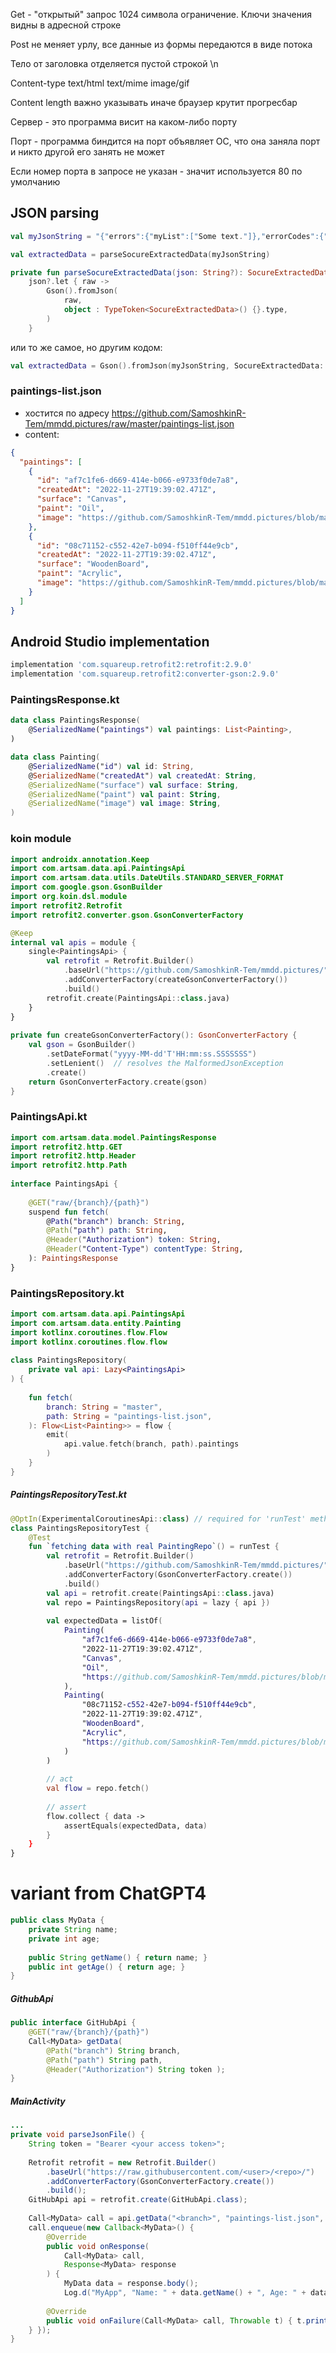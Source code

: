 
Get - "открытый" запрос 1024 символа ограничение. Ключи значения видны в адресной строке

Post не меняет урлу, все данные из формы передаются в виде потока

Тело от заголовка отделяется пустой строкой \n

Content-type text/html text/mime image/gif

Content length важно указывать иначе браузер крутит прогресбар

Сервер - это программа висит на каком-либо порту

Порт - программа биндится на порт объявляет ОС, что она заняла порт и никто другой его занять не может

Если номер порта в запросе не указан - значит используется 80 по умолчанию

## JSON parsing

```kotlin
val myJsonString = "{"errors":{"myList":["Some text."]},"errorCodes":{"myList":["PredicateValidator"]}}"

val extractedData = parseSocureExtractedData(myJsonString)

private fun parseSocureExtractedData(json: String?): SocureExtractedData? =  
    json?.let { raw ->  
        Gson().fromJson(  
            raw,  
            object : TypeToken<SocureExtractedData>() {}.type,  
        )  
    }
```

или то же самое, но другим кодом:

```kotlin
val extractedData = Gson().fromJson(myJsonString, SocureExtractedData::class.java)
```


### paintings-list.json
-  хостится по адресу https://github.com/SamoshkinR-Tem/mmdd.pictures/raw/master/paintings-list.json
-  content:
```json
{
  "paintings": [
    {
      "id": "af7c1fe6-d669-414e-b066-e9733f0de7a8",
      "createdAt": "2022-11-27T19:39:02.471Z",
      "surface": "Canvas",
      "paint": "Oil",
      "image": "https://github.com/SamoshkinR-Tem/mmdd.pictures/blob/master/4x4/Ghovardhan.jpg"
    },
    {
      "id": "08c71152-c552-42e7-b094-f510ff44e9cb",
      "createdAt": "2022-11-27T19:39:02.471Z",
      "surface": "WoodenBoard",
      "paint": "Acrylic",
      "image": "https://github.com/SamoshkinR-Tem/mmdd.pictures/blob/master/4x4/Red.jpg"
    }
  ]
}
```


## Android Studio implementation


```gradle
implementation 'com.squareup.retrofit2:retrofit:2.9.0' 
implementation 'com.squareup.retrofit2:converter-gson:2.9.0'
```


### PaintingsResponse.kt
```kotlin
data class PaintingsResponse(  
    @SerializedName("paintings") val paintings: List<Painting>,  
)

data class Painting(  
    @SerializedName("id") val id: String,  
    @SerializedName("createdAt") val createdAt: String,  
    @SerializedName("surface") val surface: String,  
	@SerializedName("paint") val paint: String,  
	@SerializedName("image") val image: String, 
)
```


### koin module
```kotlin
import androidx.annotation.Keep  
import com.artsam.data.api.PaintingsApi  
import com.artsam.data.utils.DateUtils.STANDARD_SERVER_FORMAT  
import com.google.gson.GsonBuilder  
import org.koin.dsl.module  
import retrofit2.Retrofit  
import retrofit2.converter.gson.GsonConverterFactory

@Keep
internal val apis = module {  
    single<PaintingsApi> {  
        val retrofit = Retrofit.Builder()  
            .baseUrl("https://github.com/SamoshkinR-Tem/mmdd.pictures/")  
            .addConverterFactory(createGsonConverterFactory())  
            .build()  
        retrofit.create(PaintingsApi::class.java)  
    }  
}  
  
private fun createGsonConverterFactory(): GsonConverterFactory {  
    val gson = GsonBuilder()  
        .setDateFormat("yyyy-MM-dd'T'HH:mm:ss.SSSSSSS")  
        .setLenient()  // resolves the MalformedJsonException
        .create()  
    return GsonConverterFactory.create(gson)  
}
```


### PaintingsApi.kt
```kotlin
import com.artsam.data.model.PaintingsResponse  
import retrofit2.http.GET  
import retrofit2.http.Header
import retrofit2.http.Path  
  
interface PaintingsApi {  
	  
    @GET("raw/{branch}/{path}")  
    suspend fun fetch(  
        @Path("branch") branch: String,  
        @Path("path") path: String,  
        @Header("Authorization") token: String,  
        @Header("Content-Type") contentType: String,    
    ): PaintingsResponse  
}
```


### PaintingsRepository.kt
```kotlin
import com.artsam.data.api.PaintingsApi  
import com.artsam.data.entity.Painting  
import kotlinx.coroutines.flow.Flow  
import kotlinx.coroutines.flow.flow  
  
class PaintingsRepository(  
    private val api: Lazy<PaintingsApi>  
) {  
	  
    fun fetch(  
        branch: String = "master",  
        path: String = "paintings-list.json",  
    ): Flow<List<Painting>> = flow {  
        emit(  
            api.value.fetch(branch, path).paintings  
        )  
    }  
}
```


##### PaintingsRepositoryTest.kt
```kotlin
@OptIn(ExperimentalCoroutinesApi::class) // required for 'runTest' method  
class PaintingsRepositoryTest {
	@Test  
	fun `fetching data with real PaintingRepo`() = runTest {  
	    val retrofit = Retrofit.Builder()  
	        .baseUrl("https://github.com/SamoshkinR-Tem/mmdd.pictures/")  
	        .addConverterFactory(GsonConverterFactory.create())  
	        .build()  
	    val api = retrofit.create(PaintingsApi::class.java)  
	    val repo = PaintingsRepository(api = lazy { api })  
		  
	    val expectedData = listOf(  
	        Painting(  
	            "af7c1fe6-d669-414e-b066-e9733f0de7a8",  
	            "2022-11-27T19:39:02.471Z",  
	            "Canvas",  
	            "Oil",  
	            "https://github.com/SamoshkinR-Tem/mmdd.pictures/blob/master/4x4/Ghovardhan.jpg",  
	        ),  
	        Painting(  
	            "08c71152-c552-42e7-b094-f510ff44e9cb",  
	            "2022-11-27T19:39:02.471Z",  
	            "WoodenBoard",  
	            "Acrylic",  
	            "https://github.com/SamoshkinR-Tem/mmdd.pictures/blob/master/4x4/Red.jpg",  
	        )  
	    )  
		  
	    // act  
	    val flow = repo.fetch()  
		  
	    // assert  
	    flow.collect { data ->  
	        assertEquals(expectedData, data)  
	    }  
	}
}
```


# variant from ChatGPT4

```java
public class MyData { 
	private String name; 
	private int age; 
	
	public String getName() { return name; } 
	public int getAge() { return age; } 
}
```

##### GithubApi
```java
public interface GitHubApi { 
	@GET("raw/{branch}/{path}") 
	Call<MyData> getData( 
		@Path("branch") String branch, 
		@Path("path") String path, 
		@Header("Authorization") String token ); 
}
```

##### MainActivity
```java
...
private void parseJsonFile() { 
	String token = "Bearer <your access token>"; 
	
	Retrofit retrofit = new Retrofit.Builder() 
		.baseUrl("https://raw.githubusercontent.com/<user>/<repo>/") 
		.addConverterFactory(GsonConverterFactory.create()) 
		.build();
	GitHubApi api = retrofit.create(GitHubApi.class); 
	
	Call<MyData> call = api.getData("<branch>", "paintings-list.json", token); 
	call.enqueue(new Callback<MyData>() { 
		@Override 
		public void onResponse(
			Call<MyData> call, 
			Response<MyData> response
		) { 
			MyData data = response.body(); 
			Log.d("MyApp", "Name: " + data.getName() + ", Age: " + data.getAge()); } 
		
		@Override 
		public void onFailure(Call<MyData> call, Throwable t) { t.printStackTrace(); 
	} }); 
}
```